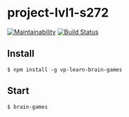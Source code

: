 # project-lvl1-s272

[![Maintainability](https://api.codeclimate.com/v1/badges/67bd95472c916b856278/maintainability)](https://codeclimate.com/github/vladpurga/project-lvl1-s272/maintainability)
[![Build Status](https://travis-ci.org/vladpurga/project-lvl1-s272.svg?branch=master)](https://travis-ci.org/vladpurga/project-lvl1-s272)

## Install

```
$ npm install -g vp-learn-brain-games
```

## Start

```
$ brain-games
```
